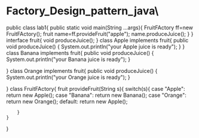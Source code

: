 # Factory_Design_pattern_java\
public class lab1{
public static void main(String ...args){
    FruitFActory ff=new FruitFActory();
    fruit name=ff.provideFruit("apple");
    name.produceJuice();
}
}
interface fruit{
    void produceJuice();
}
class Apple implements fruit{
      public void produceJuice()
      {
        System.out.println("your Apple juice is ready");
      }
}
class Banana implements fruit{
     public void produceJuice()
      {
        System.out.println("your Banana juice is ready");
      }

}
class Orange implements fruit{
     public void produceJuice()
      {
        System.out.println("your Orange juice is ready");
      }

}
class FruitFActory{
    fruit provideFruit(String s){
        switch(s){
            case "Apple":
                return new Apple();
            case "Banana":
                return new Banana();
            case "Orange":
                return new Orange();
            default:
                 return new Apple();


        }
    }
}
